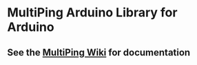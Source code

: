 # MultiPing Arduino Library for Arduino

## See the [MultiPing Wiki](https://github.com/lintondf/MultiPing/wiki) for documentation